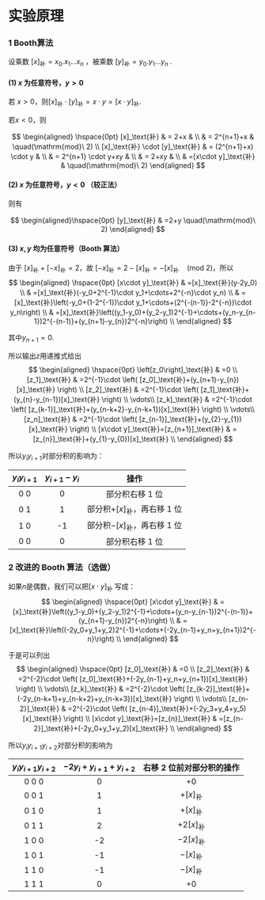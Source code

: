 # 实验原理

### 1 Booth算法

设乘数 $[x]_\text{补}=x_0.x_1\ldots x_n$ ，被乘数 $[y]_\text{补}=y_0.y_1\ldots y_n$ .

#### (1) $x$ 为任意符号，$y >0$

若
$x>0$，则$[x]_\text{补}\cdot[y]_\text{补}=x\cdot y=[x\cdot y]_\text{补}$.

若$x<0$，则

$$
\begin{aligned}
\hspace{0pt}
        [x]_\text{补}              & = 2+x                  &                        \\
                            & = 2^{n+1}+x            & \quad(\mathrm{mod}\ 2) \\
        [x]_\text{补} \cdot [y]_\text{补} & =  (2^{n+1}+x) \cdot y &                        \\
                            & = 2^{n+1} \cdot y+xy   &                        \\
                            & = 2+xy                 &                        \\
                            & =[x\cdot y]_\text{补}         & \quad(\mathrm{mod}\ 2)
\end{aligned}
$$

#### (2) $x$ 为任意符号，$y <0$ （较正法）

则有


$$
\begin{aligned}\hspace{0pt}
[y]_\text{补} & =2+y \quad(\mathrm{mod}\ 2) 
\end{aligned}
$$

#### (3) $x,y$ 均为任意符号（Booth 算法）

由于 $[x]_\text{补}+[-x]_\text{补}=2$，故
$[-x]_\text{补}=2-[x]_\text{补}=-[x]_\text{补} \quad(\mathrm{mod}\ 2)$，所以
$$
\begin{aligned}
\hspace{0pt}
        [x\cdot y]_\text{补} & =[x]_\text{补}(y-2y_0)                                                                                    \\
                      & =[x]_\text{补}(-y_0+2^{-1}\cdot y_1+\cdots+2^{-n}\cdot y_n)                                               \\
                      & =[x]_\text{补}\left(-y_0+(1-2^{-1})\cdot y_1+\cdots+(2^{-(n-1)}-2^{-n})\cdot y_n\right)                   \\
                      & =[x]_\text{补}\left((y_1-y_0)+(y_2-y_1)2^{-1}+\cdots+(y_n-y_{n-1})2^{-(n-1)}+(y_{n+1}-y_{n})2^{-n}\right) \\
\end{aligned}
$$

其中$y_{n+1} = 0$.

所以输出$z$用递推式给出
$$
\begin{aligned}
\hspace{0pt}
\left[z_0\right]_\text{补}                   & =0                                                                   \\
        [z_1]_\text{补}                   & =2^{-1}\cdot \left( [z_0]_\text{补}+(y_{n+1}-y_{n})[x]_\text{补} \right)           \\
        [z_2]_\text{补}                   & =2^{-1}\cdot \left( [z_1]_\text{补}+(y_{n}-y_{n-1})[x]_\text{补} \right)           \\
        \vdots\\
        [z_k]_\text{补}                   & =2^{-1}\cdot \left( [z_{k-1}]_\text{补}+(y_{n-k+2}-y_{n-k+1})[x]_\text{补} \right) \\
        \vdots\\
        [z_n]_\text{补}                   & =2^{-1}\cdot \left( [z_{n-1}]_\text{补}+(y_{2}-y_{1})[x]_\text{补} \right)         \\
        [x\cdot y]_\text{补}=[z_{n+1}]_\text{补} & =[z_{n}]_\text{补}+(y_{1}-y_{0})[x]_\text{补}                                      \\
    \end{aligned}
$$

所以$y_iy_{i+1}$对部分积的影响为：

| **$y_iy_{i+1}$** | **$y_{i+1}-y_i$** |                操作                 |
| :--------------: | :---------------: | :---------------------------------: |
|       0 0        |         0         |           部分积右移 1 位           |
|       0 1        |         1         | 部分积$+[x]_\text{补}$，再右移 1 位 |
|       1 0        |        -1         | 部分积$-[x]_\text{补}$，再右移 1 位 |
|       0 0        |         0         |           部分积右移 1 位           |

### 2 改进的 Booth 算法（选做）

如果$n$是偶数，我们可以把$[x\cdot y]_\text{补}$ 写成：
$$
\begin{aligned}
\hspace{0pt}
        [x\cdot y]_\text{补} & =[x]_\text{补}\left((y_1-y_0)+(y_2-y_1)2^{-1}+\cdots+(y_n-y_{n-1})2^{-(n-1)}+(y_{n+1}-y_{n})2^{-n}\right) \\
                      & =[x]_\text{补}\left((-2y_0+y_1+y_2)2^{-1}+\cdots+(-2y_{n-1}+y_n+y_{n+1})2^{-n}\right)                     \\
    \end{aligned}
$$

于是可以列出
$$
\begin{aligned}
\hspace{0pt}
        [z_0]_\text{补}                 & =0                                                                               \\
        [z_2]_\text{补}                 & =2^{-2}\cdot \left( [z_0]_\text{补}+(-2y_{n-1}+y_n+y_{n+1})[x]_\text{补} \right)               \\
        \vdots\\
        [z_k]_\text{补}                 & =2^{-2}\cdot \left( [z_{k-2}]_\text{补}+(-2y_{n-k+1}+y_{n-k+2}+y_{n-k+3})[x]_\text{补} \right) \\
        \vdots\\
        [z_{n-2}]_\text{补}             & =2^{-2}\cdot \left( [z_{n-4}]_\text{补}+(-2y_3+y_4+y_5)[x]_\text{补} \right)                   \\
        [x\cdot y]_\text{补}=[z_{n}]_\text{补} & =[z_{n-2}]_\text{补}+(-2y_0+y_1+y_2)[x]_\text{补}                                              \\
    \end{aligned}
$$

所以$y_iy_{i+1}y_{i+2}$对部分积的影响为

| **$y_iy_{i+1}y_{i+2}$** | **$-2y_i+y_{i+1}+y_{i+2}$** | 右移 **2** 位前对部分积的操作 |
| :---------------------: | :-------------------------: | :---------------------------: |
|          0 0 0          |              0              |             $+0$              |
|          0 0 1          |              1              |       $+[x]_\text{补}$        |
|          0 1 0          |              1              |       $+[x]_\text{补}$        |
|          0 1 1          |              2              |       $+2[x]_\text{补}$       |
|          1 0 0          |             -2              |       $-2[x]_\text{补}$       |
|          1 0 1          |             -1              |       $-[x]_\text{补}$        |
|          1 1 0          |             -1              |       $-[x]_\text{补}$        |
|          1 1 1          |              0              |             $+0$              |